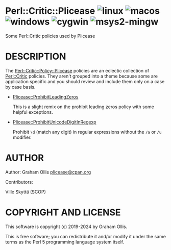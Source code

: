 # Perl::Critic::Plicease ![linux](https://github.com/uperl/Perl-Critic-Plicease/workflows/linux/badge.svg) ![macos](https://github.com/uperl/Perl-Critic-Plicease/workflows/macos/badge.svg) ![windows](https://github.com/uperl/Perl-Critic-Plicease/workflows/windows/badge.svg) ![cygwin](https://github.com/uperl/Perl-Critic-Plicease/workflows/cygwin/badge.svg) ![msys2-mingw](https://github.com/uperl/Perl-Critic-Plicease/workflows/msys2-mingw/badge.svg)

Some Perl::Critic policies used by Plicease

# DESCRIPTION

The [Perl::Critic::Policy::Plicease](https://metacpan.org/pod/Perl::Critic::Policy::Plicease) policies are an eclectic collection of
[Perl::Critic](https://metacpan.org/pod/Perl::Critic) policies.  They aren't grouped into a theme because some are
application specific and you should review and include them only on a case by
case basis.

- [Plicease::ProhibitLeadingZeros](https://metacpan.org/pod/Perl::Critic::Policy::Plicease::ProhibitLeadingZeros)

    This is a slight remix on the prohibit leading zeros policy with some helpful exceptions.

- [Plicease::ProhibitUnicodeDigitInRegexp](https://metacpan.org/pod/Perl::Critic::Policy::Plicease::ProhibitUnicodeDigitInRegexp)

    Prohibit `\d` (match any digit) in regular expressions without the `/a` or `/u` modifier.

# AUTHOR

Author: Graham Ollis <plicease@cpan.org>

Contributors:

Ville Skyttä (SCOP)

# COPYRIGHT AND LICENSE

This software is copyright (c) 2019-2024 by Graham Ollis.

This is free software; you can redistribute it and/or modify it under
the same terms as the Perl 5 programming language system itself.
